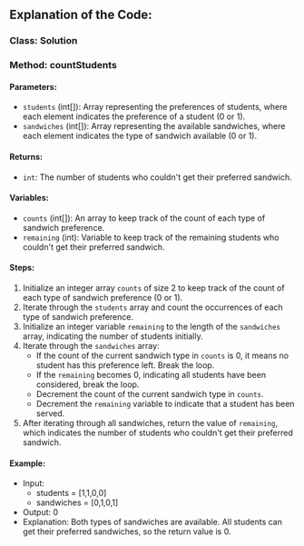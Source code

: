 ## Explanation of the Code:

### Class: Solution

### Method: countStudents

#### Parameters:
- `students` (int[]): Array representing the preferences of students, where each element indicates the preference of a student (0 or 1).
- `sandwiches` (int[]): Array representing the available sandwiches, where each element indicates the type of sandwich available (0 or 1).

#### Returns:
- `int`: The number of students who couldn't get their preferred sandwich.

#### Variables:
- `counts` (int[]): An array to keep track of the count of each type of sandwich preference.
- `remaining` (int): Variable to keep track of the remaining students who couldn't get their preferred sandwich.

#### Steps:
1. Initialize an integer array `counts` of size 2 to keep track of the count of each type of sandwich preference (0 or 1).
2. Iterate through the `students` array and count the occurrences of each type of sandwich preference.
3. Initialize an integer variable `remaining` to the length of the `sandwiches` array, indicating the number of students initially.
4. Iterate through the `sandwiches` array:
   - If the count of the current sandwich type in `counts` is 0, it means no student has this preference left. Break the loop.
   - If the `remaining` becomes 0, indicating all students have been considered, break the loop.
   - Decrement the count of the current sandwich type in `counts`.
   - Decrement the `remaining` variable to indicate that a student has been served.
5. After iterating through all sandwiches, return the value of `remaining`, which indicates the number of students who couldn't get their preferred sandwich.

#### Example:
- Input:
  - students = [1,1,0,0]
  - sandwiches = [0,1,0,1]
- Output: 0
- Explanation: Both types of sandwiches are available. All students can get their preferred sandwiches, so the return value is 0.
